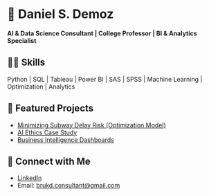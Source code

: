 # 👋 Daniel S. Demoz

**AI & Data Science Consultant | College Professor | BI & Analytics Specialist**

## 🧑‍💻 Skills
Python | SQL | Tableau | Power BI | SAS | SPSS | Machine Learning | Optimization | Analytics

## 📂 Featured Projects
- [Minimizing Subway Delay Risk (Optimization Model)](https://github.com/DanDemoz/Final_Analysis_TTC_line_1)
- [AI Ethics Case Study](https://github.com/DanDemoz/ai-ethics-case-study)
- [Business Intelligence Dashboards](https://github.com/DanDemoz/BI-Dashboards)

## 🔗 Connect with Me
- [LinkedIn](https://www.linkedin.com/in/daniel-s-demoz)
- Email: brukd.consultant@gmail.com
